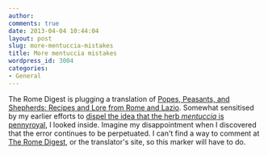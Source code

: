```yaml
---
author:
comments: true
date: 2013-04-04 10:44:04
layout: post
slug: more-mentuccia-mistakes
title: More mentuccia mistakes
wordpress_id: 3004
categories:
- General
---
```


The Rome Digest is plugging a translation of [Popes, Peasants, and Shepherds: Recipes and Lore from Rome and Lazio](http://www.amazon.com/gp/product/0520271548/). Somewhat sensitised by my earlier efforts to [dispel the idea that the herb _mentuccia_ is pennyroyal](http://jeremycherfas.net/2013/02/23/mentuccia-is-not-pennyroyal/), I looked inside. Imagine my disappointment when I discovered that the error continues to be perpetuated. I can't find a way to comment at [The Rome Digest](http://theromedigest.com/), or the translator's site, so this marker will have to do.

